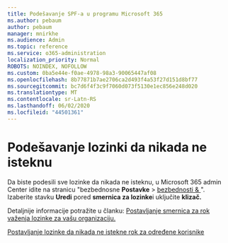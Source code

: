 ```yaml
---
title: Podešavanje SPF-a u programu Microsoft 365
ms.author: pebaum
author: pebaum
manager: mnirkhe
ms.audience: Admin
ms.topic: reference
ms.service: o365-administration
localization_priority: Normal
ROBOTS: NOINDEX, NOFOLLOW
ms.custom: 0ba5e44e-f0ae-4978-98a3-90065447af08
ms.openlocfilehash: 8b77871b7ae2706ca2d493f4a53f27d151d8bf77
ms.sourcegitcommit: bc7d6f4f3c9f7060d073f5130e1ec856e248d020
ms.translationtype: MT
ms.contentlocale: sr-Latn-RS
ms.lasthandoff: 06/02/2020
ms.locfileid: "44501361"
---
```

# <a name="set-passwords-to-never-expire"></a>Podešavanje lozinki da nikada ne isteknu 

Da biste podesili sve lozinke da nikada ne isteknu, u Microsoft 365 admin Center idite na stranicu "bezbednosne **Postavke**  >  [bezbednosti &amp; ](https://portal.office.com/adminportal/home#/settings/security) ". Izaberite stavku **Uredi** pored **smernica za lozinke**i uključite **klizač.**
  
Detaljnije informacije potražite u članku: [Postavljanje smernica za rok važenja lozinke za vašu organizaciju.](https://docs.microsoft.com/microsoft-365/admin/manage/set-password-expiration-policy)
  
[Postavljanje lozinke da nikada ne istekne rok za određene korisnike](https://docs.microsoft.com/microsoft-365/admin/add-users/set-password-to-never-expire)
  
